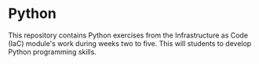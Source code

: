 # Python
This repository contains Python exercises from the Infrastructure as Code (IaC) module's work during weeks two to five. This will students to develop Python programming skills.
